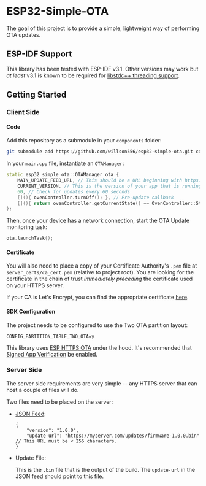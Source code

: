# ESP32-Simple-OTA

The goal of this project is to provide a simple, lightweight way of performing OTA updates.

## ESP-IDF Support

This library has been tested with ESP-IDF v3.1. Other versions may work but _at least_ v3.1 is known to be required for [libstdc++ threading support](https://github.com/espressif/esp-idf/issues/690#issuecomment-359146044).

## Getting Started

### Client Side

#### Code

Add this repository as a submodule in your `components` folder:

```sh
git submodule add https://github.com/willson556/esp32-simple-ota.git components/ota
```

In your `main.cpp` file, instantiate an `OTAManager`:

```cpp
static esp32_simple_ota::OTAManager ota {
    MAIN_UPDATE_FEED_URL, // This should be a URL beginning with https:// that points to a JSON feed.
    CURRENT_VERSION, // This is the version of your app that is running.
    60, // Check for updates every 60 seconds
    [](){ ovenController.turnOff(); }, // Pre-update callback
    [](){ return ovenController.getCurrentState() == OvenController::State::Off; } // Safe to update callback
};
```

Then, once your device has a network connection, start the OTA Update monitoring task:

```cpp
ota.launchTask();
```

#### Certificate

You will also need to place a copy of your Certificate Authority's `.pem` file at `server_certs/ca_cert.pem` (relative to project root). You are looking for the certificate in the chain of trust _immediately preceding_ the certificate used on your HTTPS server.

If your CA is Let's Encrypt, you can find the appropriate certificate [here](https://letsencrypt.org/certificates/#intermediate-certificates).

#### SDK Configuration

The project needs to be configured to use the Two OTA partition layout:

```
CONFIG_PARTITION_TABLE_TWO_OTA=y
```
This library uses [ESP HTTPS OTA](https://docs.espressif.com/projects/esp-idf/en/latest/api-reference/system/esp_https_ota.html) under the hood.
It's recommended that [Signed App Verification](https://docs.espressif.com/projects/esp-idf/en/latest/security/secure-boot.html#signed-app-verify) be enabled.

### Server Side

The server side requirements are very simple -- any HTTPS server that can host a couple of files will do.

Two files need to be placed on the server:

- [JSON Feed](https://github.com/willson556/esp32-simple-ota/blob/master/sample_feed.json):
    ```jsonc
    {
        "version": "1.0.0",
        "update-url": "https://myserver.com/updates/firmware-1.0.0.bin" // This URL must be < 256 characters.
    }
    ```

- Update File:

    This is the `.bin` file that is the output of the build. The `update-url` in the JSON feed should point to this file.
